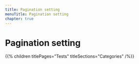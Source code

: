 ```yaml
---
title: Pagination setting
menuTitle: Pagination setting
chapter: true
---
```


# Pagination setting

{{% children titlePages="Tests" titleSections="Categories" /%}}
